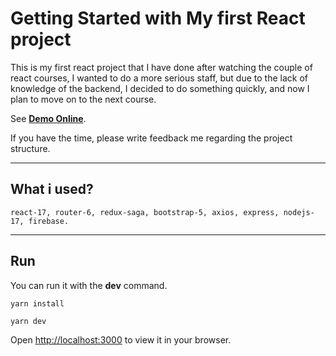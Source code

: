# Getting Started with My first React project

This is my first react project that I have done after watching the couple of react courses, I wanted to do a more serious staff, but due to the lack of knowledge of the backend, I decided to do something quickly, and now I plan to move on to the next course.

See [**Demo Online**](https://e-01.herokuapp.com/).

If you have the time, please write feedback me regarding the project structure.

---

## What i used?

```
react-17, router-6, redux-saga, bootstrap-5, axios, express, nodejs-17, firebase.
```

---

## Run

You can run it with the **dev** command.

```
yarn install
```

```
yarn dev
```

Open [http://localhost:3000](http://localhost:3000) to view it in your browser.
